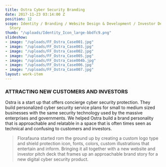 ```yaml
---
title: Ostra Cyber Security Branding
date: 2017-11-23 03:14:00 Z
position: 12
scope: Identity / Branding / Website Design & Development / Investor Deck and Brand
  Story
thumb: "/uploads/Identity_Icon_large-bbdfc9.png"
slideshow:
- image: "/uploads/FF_Ostra_Case001.jpg"
- image: "/uploads/FF_Ostra_Case003.jpg"
- image: "/uploads/FF_Ostra_Case002.jpg"
- image: "/uploads/FF_Ostra_Case005.jpg"
- image: "/uploads/FF_Ostra_Case004b.jpg"
- image: "/uploads/FF_Ostra_Case006.jpg"
- image: "/uploads/FF_Ostra_Case007.jpg"
layout: work-item
---
```


### ATTRACTING NEW CUSTOMERS AND INVESTORS

Ostra is a start up that offers concierge cyber security protection. They build personalized cyber security service plans for small to medium sized businesses with the same security technology used by the massive enterprises and governments. We helped Ostra build a brand personality that is approachable and relatable in a space that is often times seen as technical and confusing to customers and investors.

> Florafauna started rom the ground up by creating a custom logo type and shield protection icon, fonts, colors, custom illustrations that entertain and inform. Bringing it all together with a new website and investor pitch deck that frames up an approachable brand story for a new digital cyber security product.